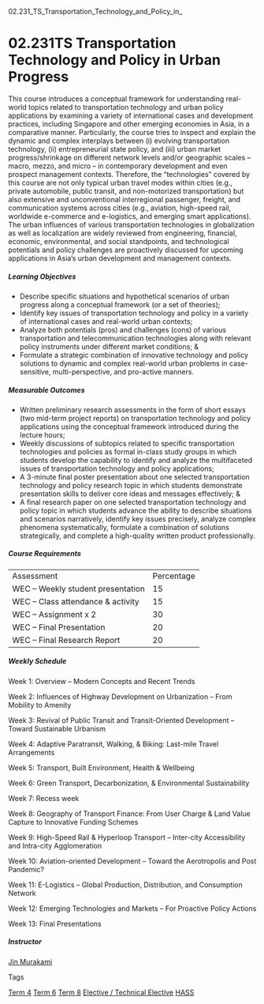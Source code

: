 02.231_TS_Transportation_Technology_and_Policy_in_



02.231TS Transportation Technology and Policy in Urban Progress
===============================================================

This course introduces a conceptual framework for understanding real-world topics related to transportation technology and urban policy applications by examining a variety of international cases and development practices, including Singapore and other emerging economies in Asia, in a comparative manner. Particularly, the course tries to inspect and explain the dynamic and complex interplays between (i) evolving transportation technology, (ii) entrepreneurial state policy, and (iii) urban market progress/shrinkage on different network levels and/or geographic scales – macro, mezzo, and micro – in contemporary development and even prospect management contexts. Therefore, the “technologies” covered by this course are not only typical urban travel modes within cities (e.g., private automobile, public transit, and non-motorized transportation) but also extensive and unconventional interregional passenger, freight, and communication systems across cities (e.g., aviation, high-speed rail, worldwide e-commerce and e-logistics, and emerging smart applications). The urban influences of various transportation technologies in globalization as well as localization are widely reviewed from engineering, financial, economic, environmental, and social standpoints, and technological potentials and policy challenges are proactively discussed for upcoming applications in Asia’s urban development and management contexts.



##### **Learning Objectives**



* Describe specific situations and hypothetical scenarios of urban progress along a conceptual framework (or a set of theories);
* Identify key issues of transportation technology and policy in a variety of international cases and real-world urban contexts;
* Analyze both potentials (pros) and challenges (cons) of various transportation and telecommunication technologies along with relevant policy instruments under different market conditions; &
* Formulate a strategic combination of innovative technology and policy solutions to dynamic and complex real-world urban problems in case-sensitive, multi-perspective, and pro-active manners.


##### **Measurable Outcomes**



* Written preliminary research assessments in the form of short essays (two mid-term project reports) on transportation technology and policy applications using the conceptual framework introduced during the lecture hours;
* Weekly discussions of subtopics related to specific transportation technologies and policies as formal in-class study groups in which students develop the capability to identify and analyze the multifaceted issues of transportation technology and policy applications;
* A 3-minute final poster presentation about one selected transportation technology and policy research topic in which students demonstrate presentation skills to deliver core ideas and messages effectively; &
* A final research paper on one selected transportation technology and policy topic in which students advance the ability to describe situations and scenarios narratively, identify key issues precisely, analyze complex phenomena systematically, formulate a combination of solutions strategically, and complete a high-quality written product professionally.


##### **Course Requirements**



|  |  |
| --- | --- |
| Assessment | Percentage |
| WEC – Weekly student presentation | 15 |
| WEC – Class attendance & activity | 15 |
| WEC – Assignment x 2 | 30 |
| WEC – Final Presentation | 20 |
| WEC – Final Research Report | 20 |



##### **Weekly Schedule**



Week 1: Overview – Modern Concepts and Recent Trends



Week 2: Influences of Highway Development on Urbanization – From Mobility to Amenity



Week 3: Revival of Public Transit and Transit-Oriented Development – Toward Sustainable Urbanism



Week 4: Adaptive Paratransit, Walking, & Biking: Last-mile Travel Arrangements



Week 5: Transport, Built Environment, Health & Wellbeing



Week 6: Green Transport, Decarbonization, & Environmental Sustainability



Week 7: Recess week



Week 8: Geography of Transport Finance: From User Charge & Land Value Capture to Innovative Funding Schemes



Week 9: High-Speed Rail & Hyperloop Transport – Inter-city Accessibility and Intra-city Agglomeration



Week 10: Aviation-oriented Development – Toward the Aerotropolis and Post Pandemic?



Week 11: E-Logistics – Global Production, Distribution, and Consumption Network



Week 12: Emerging Technologies and Markets – For Proactive Policy Actions



Week 13: Final Presentations



##### **Instructor**



[Jin Murakami](/profile/jin-murakami/)

Tags

[Term 4](/education/undergraduate/courses/?course-term=857)
[Term 6](/education/undergraduate/courses/?course-term=859)
[Term 8](/education/undergraduate/courses/?course-term=861)
[Elective / Technical Elective](/education/undergraduate/courses/?course-type=853)
[HASS](/education/undergraduate/courses/?pillar-cluster=56)

